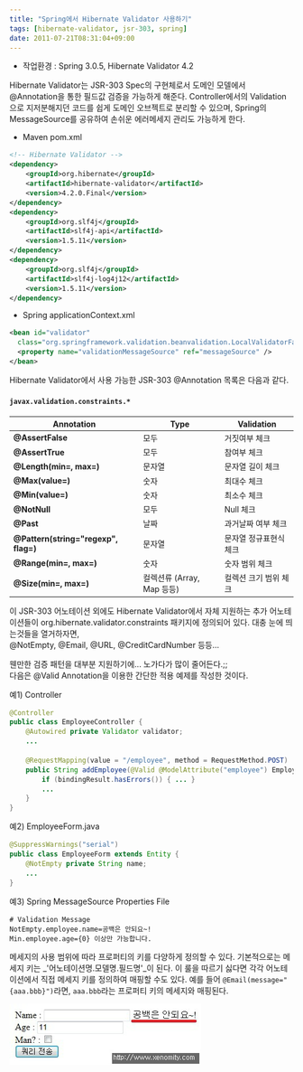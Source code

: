 ```yaml
---
title: "Spring에서 Hibernate Validator 사용하기"
tags: [hibernate-validator, jsr-303, spring]
date: 2011-07-21T08:31:04+09:00
---
```


* 작업환경 : Spring 3.0.5, Hibernate Validator 4.2
  
Hibernate Validator는 JSR-303 Spec의 구현체로서 도메인 모델에서 @Annotation을 통한 필드값 검증을 가능하게 해준다. Controller에서의 Validation으로 지저분해지던 코드를 쉽게 도메인 오브젝트로 분리할 수 있으며, Spring의 MessageSource를 공유하여 손쉬운 에러메세지 관리도 가능하게 한다.  
  
- Maven pom.xml

```xml
<!-- Hibernate Validator -->
<dependency>
    <groupId>org.hibernate</groupId>
    <artifactId>hibernate-validator</artifactId>
    <version>4.2.0.Final</version>
</dependency>
<dependency>
    <groupId>org.slf4j</groupId>
    <artifactId>slf4j-api</artifactId>
    <version>1.5.11</version>
</dependency>
<dependency>
    <groupId>org.slf4j</groupId>
    <artifactId>slf4j-log4j12</artifactId>
    <version>1.5.11</version>
</dependency>
```
  
- Spring applicationContext.xml

```xml
<bean id="validator"
  class="org.springframework.validation.beanvalidation.LocalValidatorFactoryBean">
  <property name="validationMessageSource" ref="messageSource" />
</bean>
```
  
Hibernate Validator에서 사용 가능한 JSR-303 @Annotation 목록은 다음과 같다.  
  
#### `javax.validation.constraints.*`

| Annotation | Type | Validation |
|------------|------|------------|
| **@AssertFalse** | 모두 | 거짓여부 체크 |
| **@AssertTrue** | 모두 | 참여부 체크 |
| **@Length(min=, max=)** | 문자열 | 문자열 길이 체크 |
| **@Max(value=)** | 숫자 | 최대수 체크 |
| **@Min(value=)** | 숫자 | 최소수 체크 |
| **@NotNull** | 모두 | Null 체크 |
| **@Past** | 날짜 | 과거날짜 여부 체크 |
| **@Pattern(string="regexp", flag=)** | 문자열 | 문자열 정규표현식 체크 |
| **@Range(min=, max=)** | 숫자 | 숫자 범위 체크 |
| **@Size(min=, max=)** | 컬렉션류 (Array, Map 등등) | 컬렉션 크기 범위 체크 |

  
이 JSR-303 어노테이션 외에도 Hibernate Validator에서 자체 지원하는 추가 어노테이션들이 org.hibernate.validator.constraints 패키지에 정의되어 있다. 대충 눈에 띄는것들을 열거하자면,  
@NotEmpty, @Email, @URL, @CreditCardNumber 등등...  
  
웬만한 검증 패턴을 대부분 지원하기에... 노가다가 많이 줄어든다.;;  
다음은 @Valid Annotation을 이용한 간단한 적용 예제를 작성한 것이다.  
  
예1) Controller  
```java
@Controller
public class EmployeeController {
    @Autowired private Validator validator;
    ...
    
    @RequestMapping(value = "/employee", method = RequestMethod.POST)
    public String addEmployee(@Valid @ModelAttribute("employee") EmployeeForm employeeForm, BindingResult bindingResult) {
        if (bindingResult.hasErrors()) { ... }
        ...
    }
}
```
  
예2) EmployeeForm.java  
```java
@SuppressWarnings("serial")
public class EmployeeForm extends Entity {
    @NotEmpty private String name;
    ...
}
```
  
예3) Spring MessageSource Properties File  
```
# Validation Message  
NotEmpty.employee.name=공백은 안되요~!
Min.employee.age={0} 이상만 가능합니다.
```

메세지의 사용 범위에 따라 프로퍼티의 키를 다양하게 정의할 수 있다. 기본적으로는 메세지 키는 _'어노테이션명.모델명.필드명'_이 된다. 이 룰을 따르기 싫다면 각각 어노테이션에서 직접 메세지 키를 정의하여 매핑할 수도 있다. 예를 들어 `@Email(message="{aaa.bbb}")`라면, `aaa.bbb`라는 프로퍼티 키의 메세지와 매핑된다.  
  
![hibernate validation](../assets/images/2011-07-21-201107210824.jpg)

